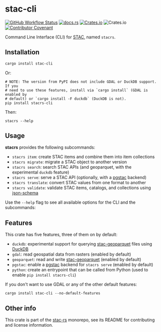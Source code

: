 # stac-cli

[![GitHub Workflow Status](https://img.shields.io/github/actions/workflow/status/stac-utils/stac-rs/ci.yml?branch=main&style=for-the-badge)](https://github.com/stac-utils/stac-rs/actions/workflows/ci.yml)
[![docs.rs](https://img.shields.io/docsrs/stac-cli?style=for-the-badge)](https://docs.rs/stac-cli/latest/stac_cli/)
[![Crates.io](https://img.shields.io/crates/v/stac-cli?style=for-the-badge)](https://crates.io/crates/stac-cli)
![Crates.io](https://img.shields.io/crates/l/stac-cli?style=for-the-badge)
[![Contributor Covenant](https://img.shields.io/badge/Contributor%20Covenant-2.1-4baaaa.svg?style=for-the-badge)](./CODE_OF_CONDUCT)

Command Line Interface (CLI) for [STAC](https://stacspec.org/), named `stacrs`.

## Installation

```sh
cargo install stac-cli
```

Or:

```shell
# NOTE: The version from PyPI does not include GDAL or DuckDB support. If you
# need to use these features, install via `cargo install` (GDAL is enabled by
# default) or `cargo install -F duckdb` (DuckDB is not).
pip install stacrs-cli
```

Then:

```shell
stacrs --help
```

## Usage

**stacrs** provides the following subcommands:

- `stacrs item`: create STAC items and combine them into item collections
- `stacrs migrate`: migrate a STAC object to another version
- `stacrs search`: search STAC APIs (and geoparquet, with the experimental `duckdb` feature)
- `stacrs serve`: serve a STAC API (optionally, with a [pgstac](https://github.com/stac-utils/pgstac) backend)
- `stacrs translate`: convert STAC values from one format to another
- `stacrs validate`: validate STAC items, catalogs, and collections using [json-schema](https://json-schema.org/)

Use the `--help` flag to see all available options for the CLI and the subcommands:

## Features

This crate has five features, three of them on by default:

- `duckdb`: experimental support for querying [stac-geoparquet](https://github.com/stac-utils/stac-geoparquet) files using [DuckDB](https://duckdb.org/)
- `gdal`: read geospatial data from rasters (enabled by default)
- `geoparquet`: read and write [stac-geoparquet](https://github.com/stac-utils/stac-geoparquet) (enabled by default)
- `pgstac`: enable a [pgstac](https://github.com/stac-utils/pgstac) backend for `stacrs serve` (enabled by default)
- `python`: create an entrypoint that can be called from Python (used to enable `pip install stacrs-cli`)

If you don't want to use GDAL or any of the other default features:

```shell
cargo install stac-cli --no-default-features
```

## Other info

This crate is part of the [stac-rs](https://github.com/stac-utils/stac-rs) monorepo, see its README for contributing and license information.
